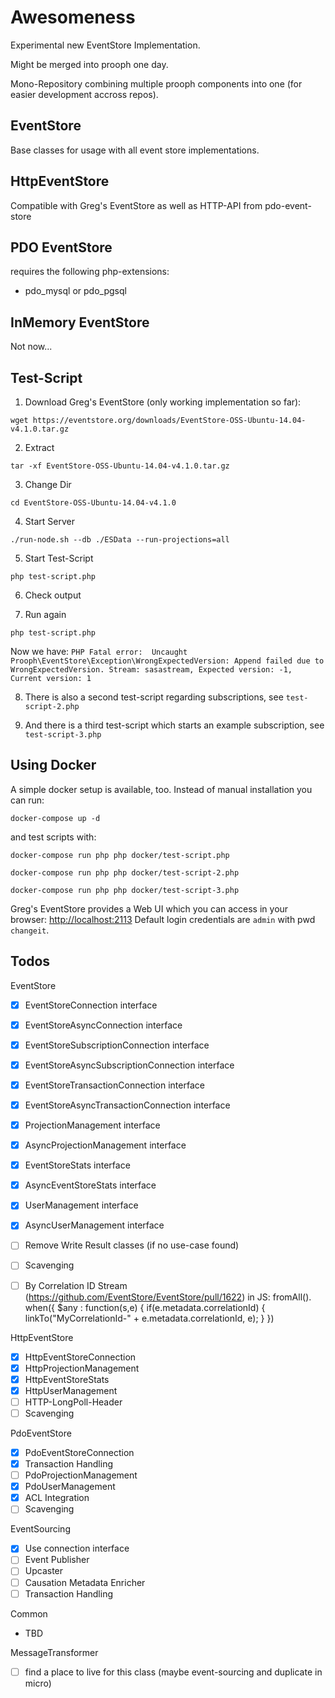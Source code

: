 # Awesomeness

Experimental new EventStore Implementation.

Might be merged into prooph one day.

Mono-Repository combining multiple prooph components into one (for easier development accross repos).

## EventStore

Base classes for usage with all event store implementations.

## HttpEventStore

Compatible with Greg's EventStore as well as HTTP-API from pdo-event-store

## PDO EventStore

requires the following php-extensions:

- pdo_mysql or pdo_pgsql

## InMemory EventStore

Not now...

## Test-Script

1) Download Greg's EventStore (only working implementation so far):

`wget https://eventstore.org/downloads/EventStore-OSS-Ubuntu-14.04-v4.1.0.tar.gz`

2) Extract

`tar -xf EventStore-OSS-Ubuntu-14.04-v4.1.0.tar.gz`

3) Change Dir

`cd EventStore-OSS-Ubuntu-14.04-v4.1.0`

4) Start Server

`./run-node.sh --db ./ESData --run-projections=all`

5) Start Test-Script

`php test-script.php`

6) Check output

7) Run again

`php test-script.php`

Now we have: `PHP Fatal error:  Uncaught Prooph\EventStore\Exception\WrongExpectedVersion: Append failed due to WrongExpectedVersion. Stream: sasastream, Expected version: -1, Current version: 1`

8) There is also a second test-script regarding subscriptions, see `test-script-2.php`

9) And there is a third test-script which starts an example subscription, see  `test-script-3.php`

## Using Docker

A simple docker setup is available, too. Instead of manual installation you can run:

`docker-compose up -d`

and test scripts with:

`docker-compose run php php docker/test-script.php`

`docker-compose run php php docker/test-script-2.php`

`docker-compose run php php docker/test-script-3.php`

Greg's EventStore provides a Web UI which you can access in your browser: [http://localhost:2113](http://localhost:2113)
Default login credentials are `admin` with pwd `changeit`.

## Todos

EventStore

- [x] EventStoreConnection interface
- [x] EventStoreAsyncConnection interface
- [x] EventStoreSubscriptionConnection interface
- [x] EventStoreAsyncSubscriptionConnection interface
- [x] EventStoreTransactionConnection interface
- [x] EventStoreAsyncTransactionConnection interface
- [x] ProjectionManagement interface
- [x] AsyncProjectionManagement interface
- [x] EventStoreStats interface
- [x] AsyncEventStoreStats interface
- [x] UserManagement interface
- [x] AsyncUserManagement interface
- [ ] Remove Write Result classes (if no use-case found)
- [ ] Scavenging
- [ ] By Correlation ID Stream (https://github.com/EventStore/EventStore/pull/1622)
      in JS:
      fromAll().
        when({
            $any : function(s,e) {
                if(e.metadata.correlationId) {
                    linkTo("MyCorrelationId-" + e.metadata.correlationId, e);
                }
        })


HttpEventStore

- [x] HttpEventStoreConnection
- [x] HttpProjectionManagement
- [x] HttpEventStoreStats
- [x] HttpUserManagement
- [ ] HTTP-LongPoll-Header
- [ ] Scavenging

PdoEventStore
- [x] PdoEventStoreConnection
- [x] Transaction Handling
- [ ] PdoProjectionManagement
- [x] PdoUserManagement
- [x] ACL Integration
- [ ] Scavenging

EventSourcing

- [x] Use connection interface
- [ ] Event Publisher
- [ ] Upcaster
- [ ] Causation Metadata Enricher
- [ ] Transaction Handling

Common

- TBD

MessageTransformer

- [ ] find a place to live for this class (maybe event-sourcing and duplicate in micro)
